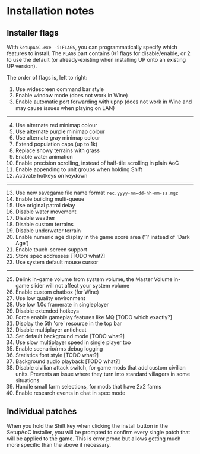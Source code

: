 # Installation notes

## Installer flags

With `SetupAoC.exe -i:FLAGS`, you can programmatically specify which features to install. The `FLAGS` part contains 0/1 flags for disable/enable, or 2 to use the default (or already-existing when installing UP onto an existing UP version).

The order of flags is, left to right:

1. Use widescreen command bar style
2. Enable window mode (does not work in Wine)
3. Enable automatic port forwarding with upnp (does not work in Wine and may cause issues when playing on LAN)

---

4. Use alternate red minimap colour
5. Use alternate purple minimap colour
6. Use alternate gray minimap colour
7. Extend population caps (up to 1k)
8. Replace snowy terrains with grass
9. Enable water animation
10. Enable precision scrolling, instead of half-tile scrolling in plain AoC
11. Enable appending to unit groups when holding Shift
12. Activate hotkeys on keydown

---

13. Use new savegame file name format `rec.yyyy-mm-dd-hh-mm-ss.mgz`
14. Enable building multi-queue
15. Use original patrol delay
16. Disable water movement
17. Disable weather
18. Disable custom terrains
19. Disable underwater terrain
20. Enable numeric age display in the game score area ('1' instead of 'Dark Age')
21. Enable touch-screen support
22. Store spec addresses [TODO what?]
23. Use system default mouse cursor

---

25. Delink in-game volume from system volume, the Master Volume in-game slider will not affect your system volume
26. Enable custom chatbox (for Wine)
27. Use low quality environment
28. Use low 1.0c framerate in singleplayer
29. Disable extended hotkeys
30. Force enable gameplay features like MQ [TODO which exactly?]
31. Display the 5th 'ore' resource in the top bar
32. Disable multiplayer anticheat
33. Set default background mode [TODO what?]
34. Use slow multiplayer speed in single player too
35. Enable scenario/rms debug logging
36. Statistics font style [TODO what?]
37. Background audio playback [TODO what?]
38. Disable civilian attack switch, for game mods that add custom civilian units. Prevents an issue where they turn into standard villagers in some situations
39. Handle small farm selections, for mods that have 2x2 farms
40. Enable research events in chat in spec mode

## Individual patches
When you hold the Shift key when clicking the install button in the SetupAoC installer, you will be prompted to confirm every single patch that will be applied to the game. This is error prone but allows getting much more specific than the above if necessary.
